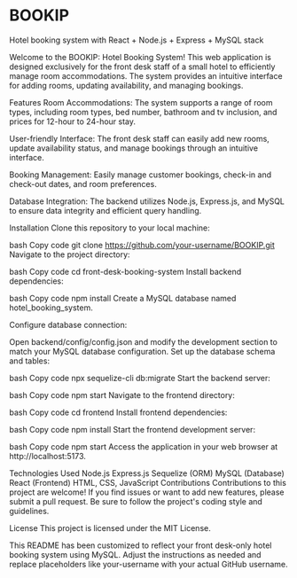 # BOOKIP
Hotel booking system with React + Node.js + Express + MySQL stack

Welcome to the BOOKIP: Hotel Booking System! This web application is designed exclusively for the front desk staff of a small hotel to efficiently manage room accommodations. The system provides an intuitive interface for adding rooms, updating availability, and managing bookings.

Features
Room Accommodations: The system supports a range of room types, including room types, bed number, bathroom and tv inclusion, and prices for 12-hour to 24-hour stay.

User-friendly Interface: The front desk staff can easily add new rooms, update availability status, and manage bookings through an intuitive interface.

Booking Management: Easily manage customer bookings, check-in and check-out dates, and room preferences.

Database Integration: The backend utilizes Node.js, Express.js, and MySQL to ensure data integrity and efficient query handling.

Installation
Clone this repository to your local machine:

bash
Copy code
git clone https://github.com/your-username/BOOKIP.git
Navigate to the project directory:

bash
Copy code
cd front-desk-booking-system
Install backend dependencies:

bash
Copy code
npm install
Create a MySQL database named hotel_booking_system.

Configure database connection:

Open backend/config/config.json and modify the development section to match your MySQL database configuration.
Set up the database schema and tables:

bash
Copy code
npx sequelize-cli db:migrate
Start the backend server:

bash
Copy code
npm start
Navigate to the frontend directory:

bash
Copy code
cd frontend
Install frontend dependencies:

bash
Copy code
npm install
Start the frontend development server:

bash
Copy code
npm start
Access the application in your web browser at http://localhost:5173.

Technologies Used
Node.js
Express.js
Sequelize (ORM)
MySQL (Database)
React (Frontend)
HTML, CSS, JavaScript
Contributions
Contributions to this project are welcome! If you find issues or want to add new features, please submit a pull request. Be sure to follow the project's coding style and guidelines.

License
This project is licensed under the MIT License.

This README has been customized to reflect your front desk-only hotel booking system using MySQL. Adjust the instructions as needed and replace placeholders like your-username with your actual GitHub username.

